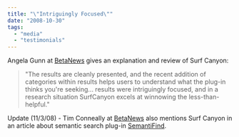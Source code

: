 ```yaml
---
title: "\"Intriguingly Focused\""
date: "2008-10-30"
tags: 
  - "media"
  - "testimonials"
---
```


Angela Gunn at [BetaNews](http://www.betanews.com/article/New_Google_tools_sift_and_sort_search_results/1225353991) gives an explanation and review of Surf Canyon:

> "The results are cleanly presented, and the recent addition of categories within results helps users to understand what the plug-in thinks you're seeking... results were intriguingly focused, and in a research situation SurfCanyon excels at winnowing the less-than-helpful."

Update (11/3/08) - Tim Conneally at [BetaNews](http://www.betanews.com/article/Semantic_search_plugin_comes_to_Google_Yahoo_MSN/1225720138) also mentions Surf Canyon in an article about semantic search plug-in [SemantiFind](http://www.semantifind.com).
